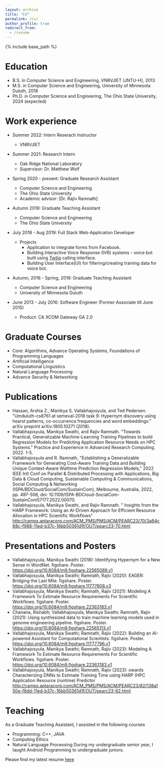 ```yaml
---
layout: archive
title: "CV"
permalink: /cv/
author_profile: true
redirect_from:
  - /resume
---
```


{% include base_path %}

Education
======
* B.S. in Computer Science and Engineering, VNRVJIET (JNTU-H), 2013
* M.S. in Computer Science and Engineering, University of Minnesota Duluth, 2018
* Ph.D. in Computer Science and Engineering, The Ohio State University, 2024 (expected)

Work experience
======

* Summer 2022: Intern Reserach Instructor
  * VNRVJIET
    
* Summer 2021: Research Intern
  * Oak Ridge National Laboratory
  * Supervisor: Dr. Matthew Wolf

* Spring 2020 - present: Graduate Research Assistant
  * Computer Science and Engineering
  * The Ohio State University
  * Academic advisor: [Dr. Rajiv Ramnath]

* Autumn 2019: Graduate Teaching Assistant
  * Computer Science and Engineering
  * The Ohio State University

* July 2018 - Aug 2019: Full Stack Web-Application Developer
  * Projects
    * Application to integrate forms from Facebook.
    * Building Interactive Voice Response (IVR) systems - voice bot built using [Twilio](https://www.twilio.com/) calling interface. 
    * Building User Interface(UI) for filtering/creating training data for voice bot.

* Autumn, 2016 - Spring, 2018: Graduate Teaching Assistant
  * Computer Science and Engineering
  * University of Minnesota Duluth

* June 2013 - July 2016: Software Engineer (Former Associate till June 2015)
  * Product: CA XCOM Gateway GA 2.0

Graduate Courses
======
* Core: Algorithms, Advance Operating Systems, Foundations of Programming Languages
* Artificial Intelligence
* Computational Linguistics 
* Natural Language Processing
* Advance Security & Networking


Publications
======
* Hassan, Arshia Z., Manikya S. Vallabhajosyula, and Ted Pedersen. "Umduluth-cs8761 at semeval-2018 task 9: Hypernym discovery using hearst patterns, co-occurrence frequencies and word embeddings." arXiv preprint arXiv:1805.10271 (2018).
* Vallabhajosyula, Manikya Swathi, and Rajiv Ramnath. "Towards Practical, Generalizable Machine-Learning Training Pipelines to build Regression Models for Predicting Application Resource Needs on HPC Systems." Practice and Experience in Advanced Research Computing. 2022. 1-5.
* Vallabhajosyula and R. Ramnath, "Establishing a Generalizable Framework for Generating Cost-Aware Training Data and Building Unique Context-Aware Walltime Prediction Regression Models," 2022 IEEE Intl Conf on Parallel & Distributed Processing with Applications, Big Data & Cloud Computing, Sustainable Computing & Communications, Social Computing & Networking (ISPA/BDCloud/SocialCom/SustainCom), Melbourne, Australia, 2022, pp. 497-506, doi: 10.1109/ISPA-BDCloud-SocialCom-SustainCom57177.2022.00070.
* Vallabhajosyula, Manikya Swathi, and Rajiv Ramnath. " Insights from the HARP Framework: Using an AI-Driven Approach for Efficient Resource Allocation in HPC Scientific Workflows" http://camps.aptaracorp.com/ACM_PMS/PMS/ACM/PEARC23/70/3a84c88c-f988-11ed-b37c-16bb50361d1f/OUT/pearc23-70.html

  
Presentations and Posters
=====
* Vallabhajosyula, Manikya Swathi (2018): Identifying Hypernym for a New Sense in WordNet. figshare. Poster. https://doi.org/10.6084/m9.figshare.22565089.v1
* Vallabhajosyula, Manikya Swathi; Ramnath, Rajiv (2020): EAGER: Bridging the Last Mile. figshare. Poster. https://doi.org/10.6084/m9.figshare.11777808.v3
* Vallabhajosyula, Manikya Swathi; Ramnath, Rajiv (2021): Modeling A Framework To Estimate Resource Requirements For Scientific Workflows. figshare. Poster. https://doi.org/10.6084/m9.figshare.22363183.v1
* Chanana, Rishabh; Vallabhajosyula, Manikya Swathi; Ramnath, Rajiv (2021): Using synthesized data to train machine learning models used in genome engineering pipeline. figshare. Poster. https://doi.org/10.6084/m9.figshare.22565113.v1
* Vallabhajosyula, Manikya Swathi; Ramnath, Rajiv (2022): Building an AI-powered Assistant for Computational Scientists. figshare. Poster. https://doi.org/10.6084/m9.figshare.11777796.v1
* Vallabhajosyula, Manikya Swathi; Ramnath, Rajiv (2023): Modeling A Framework To Estimate Resource Requirements For Scientific Workflows. figshare. Poster. https://doi.org/10.6084/m9.figshare.22363183.v1
* Vallabhajosyula, Manikya Swathi; Ramnath, Rajiv (2023): owards Characterizing DNNs to Estimate Training Time using HARP (HPC Application Resource (runtime) Predictor http://camps.aptaracorp.com/ACM_PMS/PMS/ACM/PEARC23/82/138a150e-f8dd-11ed-b37c-16bb50361d1f/OUT/pearc23-82.html





  
Teaching
======
As a Graduate Teaching Assistant, I assisted in the following courses
* Programming: C++, JAVA
* Computing Ethics
* Natural Language Processing
During my undergraduate senior year, I taught Android Programming to undergraduate juniors. 


Please find my latest resume [here](http://manikyaswathi.github.io/files/ManikyaSwathi_Vallabhajosyula_cv.pdf)
